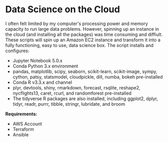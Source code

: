 # Data Science on the Cloud

I often felt limited by my computer's processing power and memory capacity to run large data problems.  However, spinning up an instance in the cloud (and installing all the packages) was time consuming and diffiult.  These scripts will spin up an Amazon EC2 instance and transform it into a fully functioning, easy to use, data science box.  The script installs and configures:

- Jupyter Notebook 5.0.x
- Conda Python 3.x environment
- pandas, matplotlib, scipy, seaborn, scikit-learn, scikit-image, sympy, cython, patsy, statsmodel, cloudpickle, dill, numba, bokeh pre-installed
- Conda R v3.3.x and channel
- plyr, devtools, shiny, rmarkdown, forecast, rsqlite, reshape2, nycflights13, caret, rcurl, and randomforest pre-installed
- The tidyverse R packages are also installed, including ggplot2, dplyr, tidyr, readr, purrr, tibble, stringr, lubridate, and broom

**Requirements:**
- AWS Account
- Terraform
- Ansible
